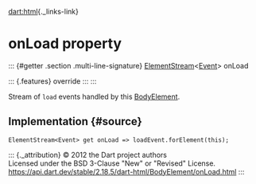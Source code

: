 [dart:html](../../dart-html/dart-html-library){._links-link}

onLoad property
===============

::: {#getter .section .multi-line-signature}
[ElementStream](../elementstream-class)\<[Event](../event-class)\>
onLoad

::: {.features}
override
:::
:::

Stream of `load` events handled by this
[BodyElement](../bodyelement-class).

Implementation {#source}
--------------

``` {.language-dart data-language="dart"}
ElementStream<Event> get onLoad => loadEvent.forElement(this);
```

::: {._attribution}
© 2012 the Dart project authors\
Licensed under the BSD 3-Clause \"New\" or \"Revised\" License.\
<https://api.dart.dev/stable/2.18.5/dart-html/BodyElement/onLoad.html>
:::
